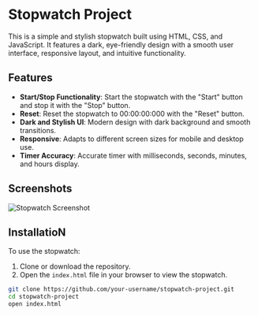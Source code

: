 # Stopwatch Project

This is a simple and stylish stopwatch built using HTML, CSS, and JavaScript. It features a dark, eye-friendly design with a smooth user interface, responsive layout, and intuitive functionality.

## Features

- **Start/Stop Functionality**: Start the stopwatch with the "Start" button and stop it with the "Stop" button.
- **Reset**: Reset the stopwatch to 00:00:00:000 with the "Reset" button.
- **Dark and Stylish UI**: Modern design with dark background and smooth transitions.
- **Responsive**: Adapts to different screen sizes for mobile and desktop use.
- **Timer Accuracy**: Accurate timer with milliseconds, seconds, minutes, and hours display.

## Screenshots

![Stopwatch Screenshot](/Stopwatch-Tutorial/Screenshot%202025-01-11%20055132.png)

## InstallatioN

To use the stopwatch:

1. Clone or download the repository.
2. Open the `index.html` file in your browser to view the stopwatch.

```bash
git clone https://github.com/your-username/stopwatch-project.git
cd stopwatch-project
open index.html
